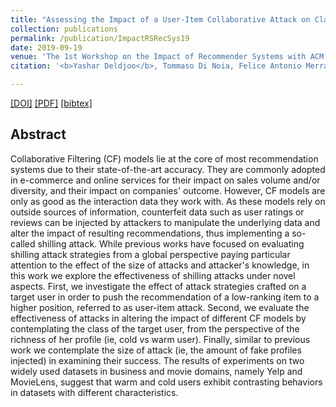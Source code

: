 ```yaml
---
title: "Assessing the Impact of a User-Item Collaborative Attack on Class of Users"
collection: publications
permalink: /publication/ImpactRSRecSys19
date: 2019-09-19
venue: 'The 1st Workshop on the Impact of Recommender Systems with ACM RecSys 2019'
citation: '<b>Yashar Deldjoo</b>, Tommaso Di Noia, Felice Antonio Merra<i> Workshop on the Impact of Recommender Systems </i>.'

---
```


[[DOI]](https://dl.acm.org/citation.cfm?id=3109908) [[PDF]](https://re.public.polimi.it/retrieve/handle/11311/1032224/227263/exploring-semantic-gap-final.pdf)  [[bibtex]](https://github.com/yasdel/yasdel.github.io/tree/master/_publications/RecSys17_1.bib)


## Abstract

Collaborative Filtering (CF) models lie at the core of most recommendation systems due to their state-of-the-art accuracy. They are commonly adopted in e-commerce and online services for their impact on sales volume and/or diversity, and their impact on companies' outcome. However, CF models are only as good as the interaction data they work with. As these models rely on outside sources of information, counterfeit data such as user ratings or reviews can be injected by attackers to manipulate the underlying data and alter the impact of resulting recommendations, thus implementing a so-called shilling attack. While previous works have focused on evaluating shilling attack strategies from a global perspective paying particular attention to the effect of the size of attacks and attacker's knowledge, in this work we explore the effectiveness of shilling attacks under novel aspects. First, we investigate the effect of attack strategies crafted on a target user in order to push the recommendation of a low-ranking item to a higher position, referred to as user-item attack. Second, we evaluate the effectiveness of attacks in altering the impact of different CF models by contemplating the class of the target user, from the perspective of the richness of her profile (ie, cold vs warm user). Finally, similar to previous work we contemplate the size of attack (ie, the amount of fake profiles injected) in examining their success. The results of experiments on two widely used datasets in business and movie domains, namely Yelp and MovieLens, suggest that warm and cold users exhibit contrasting behaviors in datasets with different characteristics.

